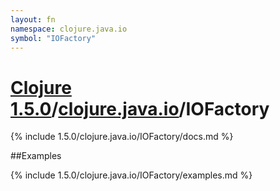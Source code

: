 ```yaml
---
layout: fn
namespace: clojure.java.io
symbol: "IOFactory"
---
```


# [Clojure 1.5.0](../../)/[clojure.java.io](../)/IOFactory

{% include 1.5.0/clojure.java.io/IOFactory/docs.md %}

##Examples

{% include 1.5.0/clojure.java.io/IOFactory/examples.md %}

